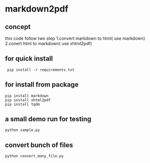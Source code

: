 # markdown2pdf

## concept
this code follow two step
1.convert markdown to html( use markdown)
2.conert html to markdown( use xhtml2pdf)

## for quick install
```
 pip install -r requirements.txt
```

## for install from package
```
pip install markdown
pip install xhtml2pdf
pip install tqdm
```

## a small demo run for testing
```
python sample.py
```

## convert bunch of files
```
python convert_many_file.py
```
